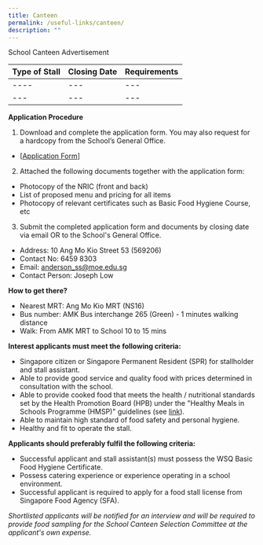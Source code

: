 ```yaml
---
title: Canteen
permalink: /useful-links/canteen/
description: ""
---
```

School Canteen Advertisement

| Type of Stall | Closing Date | Requirements |
| -------- | -------- | -------- |
| ----| --- | --- |
| --- | --- | --- |

**Application Procedure**

1. Download and complete the application form. You may also request for a hardcopy from the School’s General Office.
* [[Application Form](/files/andss%20canteen%20stall%20application%20form.pdf)] 

2. Attached the following documents together with the application form:
* Photocopy of the NRIC (front and back)
* List of proposed menu and pricing for all items
* Photocopy of relevant certificates such as Basic Food Hygiene Course, etc

3. Submit the completed application form and documents by closing date via email OR to the School's General Office.

* Address: 10 Ang Mo Kio Street 53 (569206)
* Contact No: 6459 8303
* Email: anderson_ss@moe.edu.sg
* Contact Person: Joseph Low

**How to get there?**
* Nearest MRT: Ang Mo Kio MRT (NS16)
* Bus number: AMK Bus interchange 265 (Green) - 1 minutes walking distance
* Walk: From AMK MRT to School 10 to 15 mins 

**Interest applicants must meet the following criteria:**
* Singapore citizen or Singapore Permanent Resident (SPR) for stallholder and stall assistant.
* Able to provide good service and quality food with prices determined in consultation with the school.
* Able to provide cooked food that meets the health / nutritional standards set by the Health Promotion Board (HPB) under the "Healthy Meals in Schools Programme (HMSP)" guidelines (see [link](https://www.hpb.gov.sg/schools/school-programmes/healthy-meals-in-schools-programme)).
* Able to maintain high standard of food safety and personal hygiene.
* Healthy and fit to operate the stall.


**Applicants should preferably fulfil the following criteria:**
* Successful applicant and stall assistant(s) must possess the WSQ Basic Food Hygiene Certificate.
* Possess catering experience or experience operating in a school environment.
* Successful applicant is required to apply for a food stall license from Singapore Food Agency (SFA). 


*Shortlisted applicants will be notified for an interview and will be required to provide food sampling for the School Canteen Selection Committee at the applicant's own expense.*